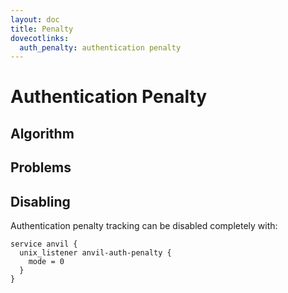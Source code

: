 ```yaml
---
layout: doc
title: Penalty
dovecotlinks:
  auth_penalty: authentication penalty
---
```


# Authentication Penalty

<!-- @include: include/anvil-overview.inc -->

## Algorithm

<!-- @include: include/anvil-algorithm.inc -->

## Problems

<!-- @include: include/anvil-problems.inc -->

## Disabling

Authentication penalty tracking can be disabled completely with:

```[dovecot.conf]
service anvil {
  unix_listener anvil-auth-penalty {
    mode = 0
  }
}
```
